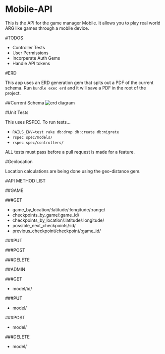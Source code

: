 Mobile-API
==========

This is the API for the game manager Mobile. It allows you to play real world
ARG like games through a mobile device.

#TODOS

* Controller Tests
* User Permissions
* Incorperate Auth Gems
* Handle API tokens

#ERD

This app uses an ERD generation gem that spits out a PDF of the current schema.
Run `bundle exec erd` and it will save a PDF in the root of the project.

##Current Schema
![erd diagram](http://puu.sh/aeWST/00325f903b.png)

#Unit Tests

This uses RSPEC. To run tests...
* `RAILS_ENV=test rake db:drop db:create db:migrate`
* `rspec spec/models/`
* `rspec spec/controllers/`

ALL tests must pass before a pull request is made for a feature.


#Geolocation

Location calculations are being done using the geo-distance gem.



#API METHOD LIST

##GAME

###GET
* game_by_location/:latitude/:longitude/:range/
* checkpoints_by_game/:game_id/
* checkpoints_by_location/:latitude/:longitude/
* possible_next_checkpoints/:id/
* previous_checkpoint/checkpoint/:game_id/

###PUT

###POST

###DELETE

##ADMIN

###GET
* model/id/

###PUT
* model/

###POST
* model/

###DELETE
* model/
